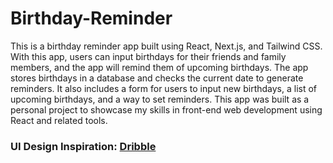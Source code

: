 # Birthday-Reminder
This is a birthday reminder app built using React, Next.js, and Tailwind CSS. With this app, users can input birthdays for their friends and family members, and the app will remind them of upcoming birthdays. The app stores birthdays in a database and checks the current date to generate reminders. It also includes a form for users to input new birthdays, a list of upcoming birthdays, and a way to set reminders. This app was built as a personal project to showcase my skills in front-end web development using React and related tools.

### UI Design Inspiration: [Dribble](https://dribbble.com/shots/15040305-Big-Days-Birthday-Reminders-App)
